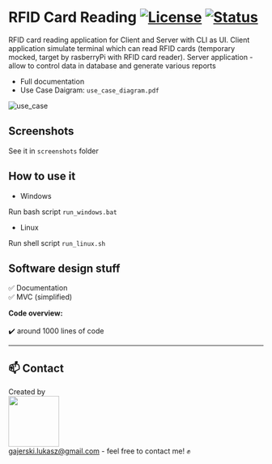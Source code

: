 ﻿# RFID Card Reading [![License](https://img.shields.io/badge/licence-MIT-blue)](https://choosealicense.com/licenses/mit/) [![Status](https://img.shields.io/badge/status-work--in--progress-yellow)](https://github.com/Ukasz09/RFID-card-reading)

 
RFID card reading application for Client and Server with CLI as UI. Client application simulate terminal which can read RFID cards (temporary mocked, target by rasberryPi with RFID card reader). Server application - allow to control data in database and generate various reports
<br/>
- Full documentation <br/>
- Use Case Daigram: `use_case_diagram.pdf`

![use_case](https://raw.githubusercontent.com/Ukasz09/RFID-card-reading/master/screenshots/use_case.png)

## Screenshots 

See it in `screenshots` folder 

## How to use it

- Windows
 
Run bash script `run_windows.bat`

- Linux 

Run shell script `run_linux.sh` 

## Software design stuff
✅ Documentation <br/>
✅ MVC (simplified) <br/>

**Code overview:**
<br/><br/>
✔️ around 1000 lines of code  <br/>

___
## 📫 Contact 
Created by <br/>
<a href="https://github.com/Ukasz09" target="_blank"><img src="https://avatars0.githubusercontent.com/u/44710226?s=460&v=4"  width="100px;"></a>
<br/> gajerski.lukasz@gmail.com - feel free to contact me! ✊
